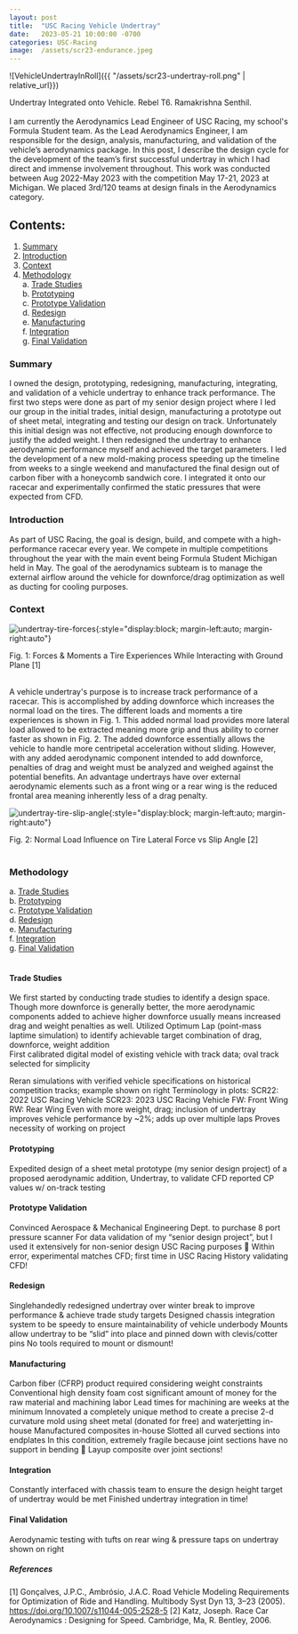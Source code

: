 ```yaml
---
layout: post
title:  "USC Racing Vehicle Undertray"
date:   2023-05-21 10:00:00 -0700
categories: USC-Racing
image:  /assets/scr23-endurance.jpeg
---
```


![VehicleUndertrayInRoll]({{ "/assets/scr23-undertray-roll.png" | relative_url}})
<figcaption>Undertray Integrated onto Vehicle. Rebel T6. Ramakrishna Senthil.</figcaption>
<br>
I am currently the Aerodynamics Lead Engineer of USC Racing, my school's Formula Student team. As the Lead Aerodynamics Engineer, I am responsible for the design, analysis, manufacturing, and validation of the vehicle’s aerodynamics package. In this post, I describe the design cycle for the development of the team’s first successful undertray in which I had direct and immense involvement throughout. This work was conducted between Aug 2022-May 2023 with the competition May 17-21, 2023 at Michigan. We placed 3rd/120 teams at design finals in the Aerodynamics category.

## Contents:
1. [Summary](#summary)
2. [Introduction](#introduction)
3. [Context](#context)
4. [Methodology](#methodology)<br>
    a. [Trade Studies](#trade-studies)<br>
    b. [Prototyping](#prototyping)<br>
    c. [Prototype Validation](#prototype-validation)<br>
    d. [Redesign](#redesign)<br>
    e. [Manufacturing](#manufacturing)<br>
    f. [Integration](#integration)<br>
    g. [Final Validation](#final-validation)<br>

### Summary
I owned the design, prototyping, redesigning, manufacturing, integrating, and validation of a vehicle undertray to enhance track performance. The first two steps were done as part of my senior design project where I led our group in the initial trades, initial design, manufacturing a prototype out of sheet metal, integrating and testing our design on track. Unfortunately this initial design was not effective, not producing enough downforce to justify the added weight. I then redesigned the undertray to enhance aerodynamic performance myself and achieved the target parameters. I led the development of a new mold-making process speeding up the timeline from weeks to a single weekend and manufactured the final design out of carbon fiber with a honeycomb sandwich core. I integrated it onto our racecar and experimentally confirmed the static pressures that were expected from CFD. 
<br>

### Introduction
As part of USC Racing, the goal is design, build, and compete with a high-performance racecar every year. We compete in multiple competitions throughout the year with the main event being Formula Student Michigan held in May. The goal of the aerodynamics subteam is to manage the external airflow around the vehicle for downforce/drag optimization as well as ducting for cooling purposes. 
<br>

### Context
![undertray-tire-forces](https://ram-senthil.github.io/assets/undertray-tire-forces.png){:style="display:block; margin-left:auto; margin-right:auto"}
<figcaption>Fig. 1: Forces & Moments a Tire Experiences While Interacting with Ground Plane [1]</figcaption>
<br>

A vehicle undertray's purpose is to increase track performance of a racecar. This is accomplished by adding downforce which increases the normal load on the tires. The different loads and moments a tire experiences is shown in Fig. 1. This added normal load provides more lateral load allowed to be extracted meaning more grip and thus ability to corner faster as shown in Fig. 2. The added downforce essentially allows the vehicle to handle more centripetal acceleration without sliding. However, with any added aerodynamic component intended to add downforce, penalties of drag and weight must be analyzed and weighed against the potential benefits. An advantage undertrays have over external aerodynamic elements such as a front wing or a rear wing is the reduced frontal area meaning inherently less of a drag penalty.

![undertray-tire-slip-angle](https://ram-senthil.github.io/assets/undertray-tire-slip-angle.png){:style="display:block; margin-left:auto; margin-right:auto"}
<figcaption>Fig. 2: Normal Load Influence on Tire Lateral Force vs Slip Angle [2]</figcaption>
<br>

### Methodology
a. [Trade Studies](#trade-studies)<br>
b. [Prototyping](#prototyping)<br>
c. [Prototype Validation](#prototype-validation)<br>
d. [Redesign](#redesign)<br>
e. [Manufacturing](#manufacturing)<br>
f. [Integration](#integration)<br>
g. [Final Validation](#final-validation)<br>
<br>

#### Trade Studies
We first started by conducting trade studies to identify a design space. Though more downforce is generally better, the more aerodynamic components added to achieve higher downforce usually means increased drag and weight penalties as well. 
Utilized Optimum Lap (point-mass laptime simulation) to identify achievable target combination of drag, downforce, weight addition
<br>
First calibrated digital model of existing vehicle with track data; oval track selected for simplicity

Reran simulations with verified vehicle specifications on historical competition tracks; example shown on right
Terminology in plots:
SCR22: 2022 USC Racing Vehicle
SCR23: 2023 USC Racing Vehicle
FW: Front Wing
RW: Rear Wing
Even with more weight, drag; inclusion of undertray improves vehicle performance by ~2%; adds up over multiple laps
Proves necessity of working on project
<br>

#### Prototyping
Expedited design of a sheet metal prototype (my senior design project) of a proposed aerodynamic addition, Undertray, to validate CFD reported CP values w/ on-track testing
<br>

#### Prototype Validation
Convinced Aerospace & Mechanical Engineering Dept. to purchase 8 port pressure scanner
For data validation of my “senior design project”, but I used it extensively for non-senior design USC Racing purposes 
Within error, experimental matches CFD; first time in USC Racing History validating CFD!
<br>

#### Redesign
Singlehandedly redesigned undertray over winter break to improve performance & achieve trade study targets
Designed chassis integration system to be speedy to ensure maintainability of vehicle underbody
Mounts allow undertray to be “slid” into place and pinned down with clevis/cotter pins
No tools required to mount or dismount!
<br>

#### Manufacturing
Carbon fiber (CFRP) product required considering weight constraints
Conventional high density foam cost significant amount of money for the raw material and machining labor
Lead times for machining are weeks at the minimum
Innovated a completely unique method to create a precise 2-d curvature mold using sheet metal (donated for free) and waterjetting in-house
Manufactured composites in-house
Slotted all curved sections into endplates
In this condition, extremely fragile because joint sections have no support in bending  Layup composite over joint sections!
<br>

#### Integration
Constantly interfaced with chassis team to ensure the design height target of undertray would be met
Finished undertray integration in time!
<br>

#### Final Validation
Aerodynamic testing with tufts on rear wing & pressure taps on undertray shown on right

##### References
[1] Gonçalves, J.P.C., Ambrósio, J.A.C. Road Vehicle Modeling Requirements for Optimization of Ride and Handling. Multibody Syst Dyn 13, 3–23 (2005). https://doi.org/10.1007/s11044-005-2528-5
[2] Katz, Joseph. Race Car Aerodynamics : Designing for Speed. Cambridge, Ma, R. Bentley, 2006.